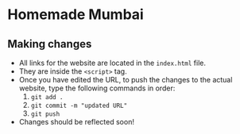 # Homemade Mumbai
## Making changes
- All links for the website are located in the `index.html` file.
- They are inside the `<script>` tag.
- Once you have edited the URL, to push the changes to the actual website, type the following commands in order:
  1. `git add .`
  2. `git commit -m "updated URL"`
  3. `git push`
- Changes should be reflected soon!
